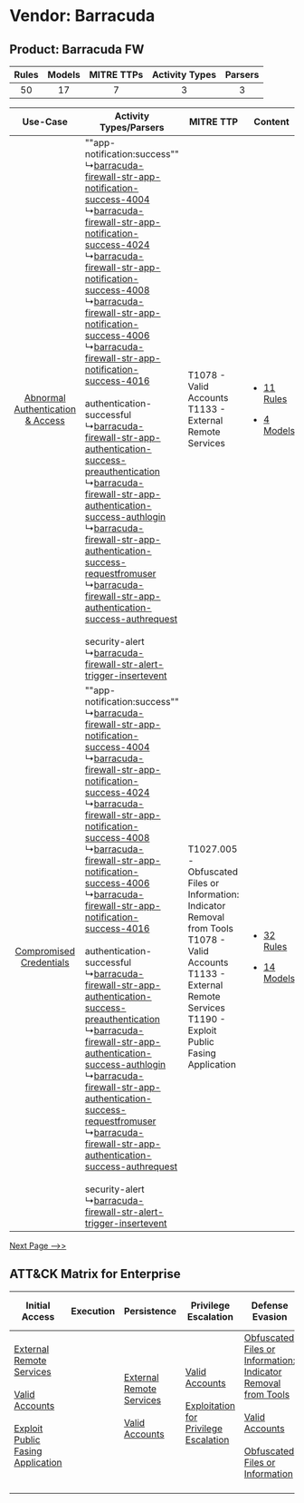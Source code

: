 Vendor: Barracuda
=================
Product: Barracuda FW
---------------------
| Rules | Models | MITRE TTPs | Activity Types | Parsers |
|:-----:|:------:|:----------:|:--------------:|:-------:|
|  50   |   17   |     7      |       3        |    3    |

|    Use-Case    | Activity Types/Parsers    | MITRE TTP    | Content    |
|:----:| ---- | ---- | ---- |
| [Abnormal Authentication & Access](../../../UseCases/uc_abnormal_authentication_&_access.md) |  ""app-notification:success""<br> ↳[barracuda-firewall-str-app-notification-success-4004](Ps/pC_barracudafirewallstrappnotificationsuccess4004.md)<br> ↳[barracuda-firewall-str-app-notification-success-4024](Ps/pC_barracudafirewallstrappnotificationsuccess4024.md)<br> ↳[barracuda-firewall-str-app-notification-success-4008](Ps/pC_barracudafirewallstrappnotificationsuccess4008.md)<br> ↳[barracuda-firewall-str-app-notification-success-4006](Ps/pC_barracudafirewallstrappnotificationsuccess4006.md)<br> ↳[barracuda-firewall-str-app-notification-success-4016](Ps/pC_barracudafirewallstrappnotificationsuccess4016.md)<br><br> authentication-successful<br> ↳[barracuda-firewall-str-app-authentication-success-preauthentication](Ps/pC_barracudafirewallstrappauthenticationsuccesspreauthentication.md)<br> ↳[barracuda-firewall-str-app-authentication-success-authlogin](Ps/pC_barracudafirewallstrappauthenticationsuccessauthlogin.md)<br> ↳[barracuda-firewall-str-app-authentication-success-requestfromuser](Ps/pC_barracudafirewallstrappauthenticationsuccessrequestfromuser.md)<br> ↳[barracuda-firewall-str-app-authentication-success-authrequest](Ps/pC_barracudafirewallstrappauthenticationsuccessauthrequest.md)<br><br> security-alert<br> ↳[barracuda-firewall-str-alert-trigger-insertevent](Ps/pC_barracudafirewallstralerttriggerinsertevent.md)<br> | T1078 - Valid Accounts<br>T1133 - External Remote Services<br>    | [<ul><li>11 Rules</li></ul><ul><li>4 Models</li></ul>](RM/r_m_barracuda_barracuda_fw_Abnormal_Authentication_&_Access.md) |
|          [Compromised Credentials](../../../UseCases/uc_compromised_credentials.md)          |  ""app-notification:success""<br> ↳[barracuda-firewall-str-app-notification-success-4004](Ps/pC_barracudafirewallstrappnotificationsuccess4004.md)<br> ↳[barracuda-firewall-str-app-notification-success-4024](Ps/pC_barracudafirewallstrappnotificationsuccess4024.md)<br> ↳[barracuda-firewall-str-app-notification-success-4008](Ps/pC_barracudafirewallstrappnotificationsuccess4008.md)<br> ↳[barracuda-firewall-str-app-notification-success-4006](Ps/pC_barracudafirewallstrappnotificationsuccess4006.md)<br> ↳[barracuda-firewall-str-app-notification-success-4016](Ps/pC_barracudafirewallstrappnotificationsuccess4016.md)<br><br> authentication-successful<br> ↳[barracuda-firewall-str-app-authentication-success-preauthentication](Ps/pC_barracudafirewallstrappauthenticationsuccesspreauthentication.md)<br> ↳[barracuda-firewall-str-app-authentication-success-authlogin](Ps/pC_barracudafirewallstrappauthenticationsuccessauthlogin.md)<br> ↳[barracuda-firewall-str-app-authentication-success-requestfromuser](Ps/pC_barracudafirewallstrappauthenticationsuccessrequestfromuser.md)<br> ↳[barracuda-firewall-str-app-authentication-success-authrequest](Ps/pC_barracudafirewallstrappauthenticationsuccessauthrequest.md)<br><br> security-alert<br> ↳[barracuda-firewall-str-alert-trigger-insertevent](Ps/pC_barracudafirewallstralerttriggerinsertevent.md)<br> | T1027.005 - Obfuscated Files or Information: Indicator Removal from Tools<br>T1078 - Valid Accounts<br>T1133 - External Remote Services<br>T1190 - Exploit Public Fasing Application<br> | [<ul><li>32 Rules</li></ul><ul><li>14 Models</li></ul>](RM/r_m_barracuda_barracuda_fw_Compromised_Credentials.md)         |
[Next Page -->>](2_ds_barracuda_barracuda_fw.md)

ATT&CK Matrix for Enterprise
----------------------------
| Initial Access                                                                                                                                                                                                                         | Execution | Persistence                                                                                                                                      | Privilege Escalation                                                                                                                                          | Defense Evasion                                                                                                                                                                                                                                                               | Credential Access | Discovery | Lateral Movement | Collection | Command and Control                                                                                                                       | Exfiltration | Impact |
| -------------------------------------------------------------------------------------------------------------------------------------------------------------------------------------------------------------------------------------- | --------- | ------------------------------------------------------------------------------------------------------------------------------------------------ | ------------------------------------------------------------------------------------------------------------------------------------------------------------- | ----------------------------------------------------------------------------------------------------------------------------------------------------------------------------------------------------------------------------------------------------------------------------- | ----------------- | --------- | ---------------- | ---------- | ----------------------------------------------------------------------------------------------------------------------------------------- | ------------ | ------ |
| [External Remote Services](https://attack.mitre.org/techniques/T1133)<br><br>[Valid Accounts](https://attack.mitre.org/techniques/T1078)<br><br>[Exploit Public Fasing Application](https://attack.mitre.org/techniques/T1190)<br><br> |           | [External Remote Services](https://attack.mitre.org/techniques/T1133)<br><br>[Valid Accounts](https://attack.mitre.org/techniques/T1078)<br><br> | [Valid Accounts](https://attack.mitre.org/techniques/T1078)<br><br>[Exploitation for Privilege Escalation](https://attack.mitre.org/techniques/T1068)<br><br> | [Obfuscated Files or Information: Indicator Removal from Tools](https://attack.mitre.org/techniques/T1027/005)<br><br>[Valid Accounts](https://attack.mitre.org/techniques/T1078)<br><br>[Obfuscated Files or Information](https://attack.mitre.org/techniques/T1027)<br><br> |                   |           |                  |            | [Proxy: Multi-hop Proxy](https://attack.mitre.org/techniques/T1090/003)<br><br>[Proxy](https://attack.mitre.org/techniques/T1090)<br><br> |              |        |